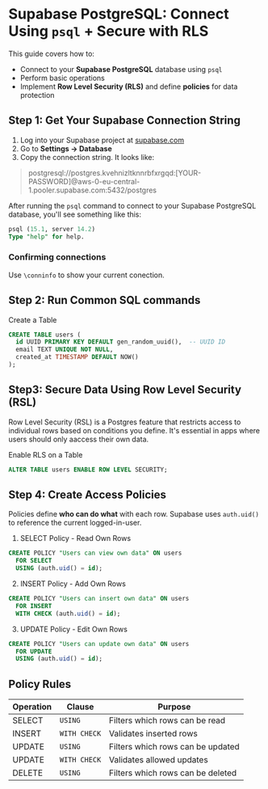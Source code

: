 # Supabase PostgreSQL: Connect Using `psql` + Secure with RLS

This guide covers how to:

- Connect to your **Supabase PostgreSQL** database using `psql`
- Perform basic operations
- Implement **Row Level Security (RLS)** and define **policies** for data protection

## Step 1: Get Your Supabase Connection String

1. Log into your Supabase project at [supabase.com](https://supabase.com)
2. Go to **Settings → Database**
3. Copy the connection string. It looks like:

> postgresql://postgres.kvehnizltknnrbfxrgqd:[YOUR-PASSWORD]@aws-0-eu-central-1.pooler.supabase.com:5432/postgres

After running the `psql` command to connect to your Supabase PostgreSQL database, you'll see something like this:

```sql
psql (15.1, server 14.2)
Type "help" for help.
```

### Confirming connections

Use `\conninfo` to show your current conection.

## Step 2: Run Common SQL commands

Create a Table

```sql
CREATE TABLE users (
  id UUID PRIMARY KEY DEFAULT gen_random_uuid(),  -- UUID ID
  email TEXT UNIQUE NOT NULL,
  created_at TIMESTAMP DEFAULT NOW()
);

```

## Step3: Secure Data Using Row Level Security (RSL)

Row Level Security (RSL) is a Postgres feature that restricts access to individual rows based on conditions you define. It's essential in apps where users should only aaccess their own data.

Enable RLS on a Table

```sql
ALTER TABLE users ENABLE ROW LEVEL SECURITY;
```

## Step 4: Create Access Policies

Policies define **who can do what** with each row. Supabase uses `auth.uid()` to reference the current logged-in-user.

1. SELECT Policy - Read Own Rows

```sql
CREATE POLICY "Users can view own data" ON users
  FOR SELECT
  USING (auth.uid() = id);
```

2. INSERT Policy - Add Own Rows

```sql
CREATE POLICY "Users can insert own data" ON users
  FOR INSERT
  WITH CHECK (auth.uid() = id);
```

3. UPDATE Policy - Edit Own Rows

```sql
CREATE POLICY "Users can update own data" ON users
  FOR UPDATE
  USING (auth.uid() = id);
```

## Policy Rules

| Operation | Clause       | Purpose                           |
| --------- | ------------ | --------------------------------- |
| SELECT    | `USING`      | Filters which rows can be read    |
| INSERT    | `WITH CHECK` | Validates inserted rows           |
| UPDATE    | `USING`      | Filters which rows can be updated |
| UPDATE    | `WITH CHECK` | Validates allowed updates         |
| DELETE    | `USING`      | Filters which rows can be deleted |
